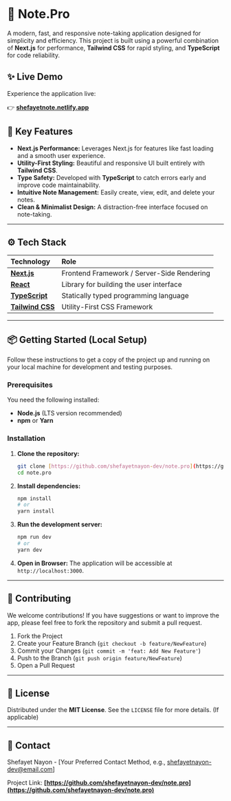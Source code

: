 # 📝 Note.Pro

A modern, fast, and responsive note-taking application designed for simplicity and efficiency. This project is built using a powerful combination of **Next.js** for performance, **Tailwind CSS** for rapid styling, and **TypeScript** for code reliability.

## ✨ Live Demo

Experience the application live:

👉 **[shefayetnote.netlify.app](https://shefayetnote.netlify.app/)**

## 🚀 Key Features

* **Next.js Performance:** Leverages Next.js for features like fast loading and a smooth user experience.
* **Utility-First Styling:** Beautiful and responsive UI built entirely with **Tailwind CSS**.
* **Type Safety:** Developed with **TypeScript** to catch errors early and improve code maintainability.
* **Intuitive Note Management:** Easily create, view, edit, and delete your notes.
* **Clean & Minimalist Design:** A distraction-free interface focused on note-taking.

***

## ⚙️ Tech Stack

| Technology | Role |
| :--- | :--- |
| **[Next.js](https://nextjs.org/)** | Frontend Framework / Server-Side Rendering |
| **[React](https://reactjs.org/)** | Library for building the user interface |
| **[TypeScript](https://www.typescriptlang.org/)** | Statically typed programming language |
| **[Tailwind CSS](https://tailwindcss.com/)** | Utility-First CSS Framework |

***

## 📦 Getting Started (Local Setup)

Follow these instructions to get a copy of the project up and running on your local machine for development and testing purposes.

### Prerequisites

You need the following installed:

* **Node.js** (LTS version recommended)
* **npm** or **Yarn**

### Installation

1.  **Clone the repository:**
    ```bash
    git clone [https://github.com/shefayetnayon-dev/note.pro](https://github.com/shefayetnayon-dev/note.pro)
    cd note.pro
    ```

2.  **Install dependencies:**
    ```bash
    npm install
    # or
    yarn install
    ```

3.  **Run the development server:**
    ```bash
    npm run dev
    # or
    yarn dev
    ```

4.  **Open in Browser:**
    The application will be accessible at `http://localhost:3000`.

***

## 🤝 Contributing

We welcome contributions! If you have suggestions or want to improve the app, please feel free to fork the repository and submit a pull request.

1.  Fork the Project
2.  Create your Feature Branch (`git checkout -b feature/NewFeature`)
3.  Commit your Changes (`git commit -m 'feat: Add New Feature'`)
4.  Push to the Branch (`git push origin feature/NewFeature`)
5.  Open a Pull Request

***

## 📜 License

Distributed under the **MIT License**. See the `LICENSE` file for more details. (If applicable)

***

## 📧 Contact

Shefayet Nayon - [Your Preferred Contact Method, e.g., shefayetnayon-dev@email.com]

Project Link: **[https://github.com/shefayetnayon-dev/note.pro](https://github.com/shefayetnayon-dev/note.pro)**
